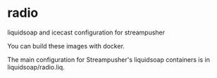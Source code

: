 # radio
liquidsoap and icecast configuration for streampusher

You can build these images with docker.

The main configuration for Streampusher's liquidsoap containers is in liquidsoap/radio.liq.
